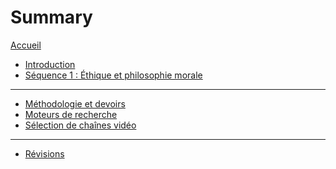 # Summary

[Accueil](README.md)
- [Introduction](intro.md)
- [Séquence 1 : Éthique et philosophie morale](s1.md)

---

- [Méthodologie et devoirs](methode.md)
	<!-- - [Méthode de la dissertation](methode-dissertation.md)
	- [Méthode de l'explication de texte](methode-explication.md)
	- [Devoirs avec dossiers](devoirs.md) -->
- [Moteurs de recherche](moteurs-de-recherche.md)
- [Sélection de chaînes vidéo](selection-chaines-video.md)

---

- [Révisions](revisions.md)
	<!-- - [Les philosophes vus en cours](frise-chronologique.md) -->